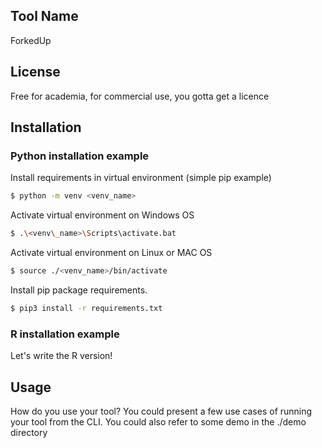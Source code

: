 ## Tool Name 
ForkedUp

## License
Free for academia, for commercial use, you gotta get a licence

## Installation

### Python installation example
Install requirements in virtual environment (simple pip example)
```bash
$ python -m venv <venv_name>
```
Activate virtual environment on Windows OS 
```bash
$ .\<venv\_name>\Scripts\activate.bat
```
Activate virtual environment on Linux or MAC OS
```bash
$ source ./<venv_name>/bin/activate
```
Install pip package requirements.
```bash
$ pip3 install -r requirements.txt
```

### R installation example
Let's write the R version!

## Usage 
How do you use your tool? You could present a few use cases of running your tool from the CLI.
You could also refer to some demo in the ./demo directory





